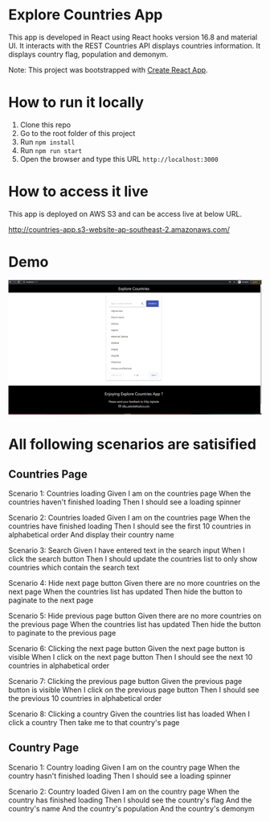# Explore Countries App

This app is developed in React using React hooks version 16.8 and material UI. It interacts with the REST Countries API displays countries information. It displays country flag, population and demonym.

Note: 
This project was bootstrapped with [Create React App](https://github.com/facebook/create-react-app).

# How to run it locally

1. Clone this repo
2. Go to the root folder of this project
3. Run `npm install`
4. Run `npm run start`
5. Open the browser and type this URL `http://localhost:3000`

# How to access it live

This app is deployed on AWS S3 and can be access live at below URL.

http://countries-app.s3-website-ap-southeast-2.amazonaws.com/

# Demo
![](https://github.com/dilipagheda/countries-react-app/blob/master/countries_app_demo.gif)

# All following scenarios are satisified
## Countries Page
Scenario 1: Countries loading
Given I am on the countries page
When the countries haven't finished loading
Then I should see a loading spinner

Scenario 2: Countries loaded
Given I am on the countries page
When the countries have finished loading
Then I should see the first 10 countries in alphabetical order
  And display their country name

Scenario 3: Search
Given I have entered text in the search input
When I click the search button
Then I should update the countries list to only show countries which contain the search text

Scenario 4: Hide next page button
Given there are no more countries on the next page
When the countries list has updated
Then hide the button to paginate to the next page

Scenario 5: Hide previous page button
Given there are no more countries on the previous page
When the countries list has updated
Then hide the button to paginate to the previous page

Scenario 6: Clicking the next page button
Given the next page button is visible
When I click on the next page button
Then I should see the next 10 countries in alphabetical order

Scenario 7: Clicking the previous page button
Given the previous page button is visible
When I click on the previous page button
Then I should see the previous 10 countries in alphabetical order

Scenario 8: Clicking a country
Given the countries list has loaded
When I click a country
Then take me to that country's page

## Country Page
Scenario 1: Country loading
Given I am on the country page
When the country hasn't finished loading
Then I should see a loading spinner

Scenario 2: Country loaded
Given I am on the country page
When the country has finished loading
Then I should see the country's flag
  And the country's name
  And the country's population
  And the country's demonym
  
